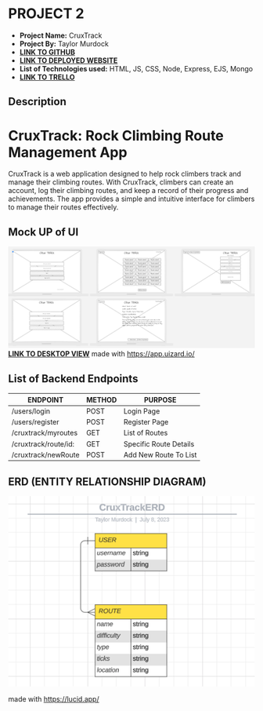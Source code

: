 # PROJECT 2

- **Project Name:** CruxTrack
- **Project By:** Taylor Murdock
- [**LINK TO GITHUB**](https://github.com/TaylorMurdock/CruxTrack)
- [**LINK TO DEPLOYED WEBSITE**](https://cruxtrack.onrender.com/)
- **List of Technologies used:** HTML, JS, CSS, Node, Express, EJS, Mongo
- [**LINK TO TRELLO**](https://trello.com/b/SCZ1IfD6/cruxtrack)

## Description

# CruxTrack: Rock Climbing Route Management App

CruxTrack is a web application designed to help rock climbers track and manage their climbing routes. With CruxTrack, climbers can create an account, log their climbing routes, and keep a record of their progress and achievements. The app provides a simple and intuitive interface for climbers to manage their routes effectively.

## Mock UP of UI
  ![Wire Frame](img/../imgs/cruxTrackWireFrame.png)
  [**LINK TO DESKTOP VIEW**](https://app.uizard.io/prototypes/K7zbRm9YrrU5X8yRLJG0/player/fullscreen)
  made with https://app.uizard.io/
  


## List of Backend Endpoints

| ENDPOINT             | METHOD | PURPOSE                |
| -------------------- | ------ | ---------------------- |
| /users/login         | POST   | Login Page             |
| /users/register      | POST   | Register Page          |
| /cruxtrack/myroutes  | GET    | List of Routes         |
| /cruxtrack/route/id: | GET    | Specific Route Details |
| /cruxtrack/newRoute  | POST   | Add New Route To List  |


## ERD (ENTITY RELATIONSHIP DIAGRAM)
![ERD](/imgs/cruxTrackErd.png)

made with https://lucid.app/